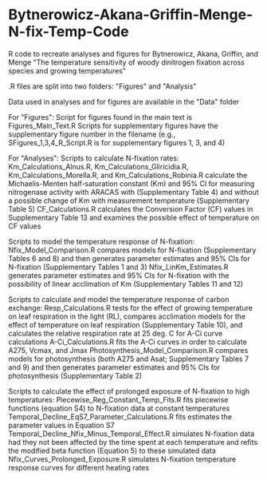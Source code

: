 # Bytnerowicz-Akana-Griffin-Menge-N-fix-Temp-Code
R code to recreate analyses and figures for Bytnerowicz, Akana, Griffin, and Menge "The temperature sensitivity of woody dinitrogen fixation across species and growing temperatures"


.R files are split into two folders: "Figures" and "Analysis"

Data used in analyses and for figures are available in the "Data" folder


For "Figures":
Script for figures found in the main text is Figures_Main_Text.R
Scripts for supplementary figures have the supplementary figure number in the filename (e.g., SFigures_1,3,4_R_Script.R is for supplementary figures 1, 3, and 4)


For "Analyses":
Scripts to calculate N-fixation rates:
Km_Calculations_Alnus.R, Km_Calculations_Gliricidia.R, Km_Calculations_Morella.R, and Km_Calculations_Robinia.R calculate the Michaelis-Menten half-saturation constant (Km) and 95% CI for measuring nitrogenase activity with ARACAS with (Supplementary Table 4) and without a possible change of Km with measurement temperature (Supplementary Table 5)
CF_Calculations.R calculates the Conversion Factor (CF) values in Supplementary Table 13 and examines the possible effect of temperature on CF values

Scripts to model the temperature response of N-fixation:
Nfix_Model_Comparison.R compares models for N-fixation (Supplementary Tables 6 and 8) and then generates parameter estimates and 95% CIs for N-fixation (Supplementary Tables 1 and 3)
Nfix_LinKm_Estimates.R generates parameter estimates and 95% CIs for N-fixation with the possibility of linear acclimation of Km (Supplementary Tables 11 and 12)

Scripts to calculate and model the temperature response of carbon exchange:
Resp_Calculations.R tests for the effect of growing temperature on leaf respiration in the light (RL), compares acclimation models for the effect of temperature on leaf respiration (Supplementary Table 10), and calculates the relative respiration rate at 25 deg. C for A-Ci curve calculations
A-Ci_Calculations.R fits the A-Ci curves in order to calculate A275, Vcmax, and Jmax
Photosynthesis_Model_Comparison.R compares models for photosynthesis (both A275 and Asat; Supplementary Tables 7 and 9) and then generates parameter estimates and 95% CIs for photosynthesis (Supplementary Table 2)

Scripts to calculate the effect of prolonged exposure of N-fixation to high temperatures:
Piecewise_Reg_Constant_Temp_Fits.R fits piecewise functions (equation S4) to N-fixation data at constant temperatures
Temporal_Decline_EqS7_Parameter_Calculations.R fits estimates the parameter values in Equation S7
Temporal_Decline_Nfix_Minus_Temporal_Effect.R simulates N-fixation data had they not been affected by the time spent at each temperature and refits the modified beta function (Equation 5) to these simulated data
Nfix_Curves_Prolonged_Exposure.R simulates N-fixation temperature response curves for different heating rates
